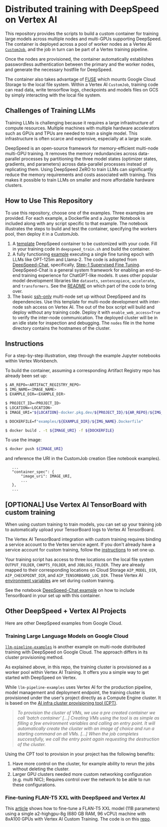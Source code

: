 # Distributed training with DeepSpeed on Vertex AI

This repository provides the scripts to build a custom container for training large models across multiple nodes and multi-GPUs supporting DeepSpeed. The container is deployed across a pool of worker nodes as a Vertex AI [`CustomJob`](https://cloud.google.com/vertex-ai/docs/training/create-custom-job), and the job in turn can be part of a Vertex training pipeline. 

Once the nodes are provisioned, the container automatically establishes passwordless authentication between the primary and the worker nodes, and generate the necessary hostfile for DeepSpeed. 

The container also takes advantage of [FUSE](https://cloud.google.com/vertex-ai/docs/training/code-requirements#fuse) which mounts Google Cloud Storage to the local file system. Within a Vertex AI `CustomJob`, training code can read data, write tensorflow logs, checkpoints and models files on GCS by simply interacting with the local file system.


## Challenges of Training LLMs

Training LLMs is challenging because it requires a large infrastructure of compute resources. Multiple machines with multiple hardware accelerators such as GPUs and TPUs are needed to train a single model. This infrastructure is often scarce and expensive, especially at a large scale.

DeepSpeed is an open-source framework for memory-efficient multi-node multi-GPU training. It removes the memory redundancies across data-parallel processes by partitioning the three model states (optimizer states, gradients, and parameters) across data-parallel processes instead of replicating them. Using DeepSpeed ZeRO to train LLMs can significantly reduce the memory requirements and costs associated with training. This makes it possible to train LLMs on smaller and more affordable hardware clusters.


## How to Use This Repository

To use this repository, choose one of the examples. Three examples are provided. For each example, a Dockerfile and a Juypter Notebook is included along with any script specific to that example. The notebook illustrates the steps to build and test the container, specifying the workers pool, then deploy it in a CustomJob.

1. A [template](examples/deepspeed-template) DeepSpeed container to be customized with your code. Fill in your training code in `deepspeed_train.sh` and build the container.
1. A fully functioning [example](examples/deepspeed-chat) executing a single fine tuning epoch with LLMs like OPT-125m and Llama-2. The code is adopted from [DeepSpeed-Chat](https://github.com/microsoft/DeepSpeedExamples/tree/master/applications/DeepSpeed-Chat), specifically, [Step-1 Supervised Fine Tuning](https://github.com/microsoft/DeepSpeedExamples/tree/master/applications/DeepSpeed-Chat/training/step1_supervised_finetuning). DeepSpeed-Chat is a general system framework for enabling an end-to-end training experience for ChatGPT-like models. It uses other popular model development libraries like `datasets`, `sentencepiece`, `accelerate`, and `transformers`. See the [README](examples/deepspeed-chat/README.md) on which part of the code to bring over.
1. The basic [ssh-only](examples/ssh-only) multi-node set up without DeepSpeed and its dependencies. Use this template for multi-node development with inter-node ssh access on Vertex AI. The out of the box script will build and deploy without any training code. Deploy it with `enable_web_access=True` to verify the inter-node communication. The deployed cluster will be in an idle state for inspection and debugging. The `nodes` file in the home directory contains the hostnames of the cluster.


## Instructions

For a step-by-step illustration, step through the example Jupyter notebooks within Vertex Workbench. 

To build the container, assuming a corresponding Artifact Registry repo has already been set up:
```sh
$ AR_REPO=<ARTIFACT_REGISTRY_REPO>
$ IMG_NAME=<IMAGE_NAME>
$ EXAMPLE_DIR=<EXAMPLE_DIR>

$ PROJECT_ID=<PROJECT_ID>
$ LOCATION=<LOCATION>
$ IMAGE_URI="${LOCATION}-docker.pkg.dev/${PROJECT_ID}/${AR_REPO}/${IMG_NAME}:latest"

$ DOCKERFILE=f"examples/${EXAMPLE_DIR}/${IMG_NAME}.Dockerfile"

$ docker build . -t ${IMAGE_URI} -f ${DOCKERFILE}
```

To use the image:
```sh
$ docker push ${IMAGE_URI}
```

and reference the URI in the CustomJob creation (See notebook examples).

```
   ...
   "container_spec": {
       "image_uri": IMAGE_URI,
       ...
   }, 
   ...       
```

## [OPTIONAL] Use Vertex AI TensorBoard with custom training

When using custom training to train models, you can set up your training job to automatically upload your TensorBoard logs to Vertex AI TensorBoard. 

The Vertex AI TensorBoard integration with custom training requires binding a service account to the Vertex service agent. If you don't already have a service account for custom training, follow the [instructions](https://cloud.google.com/vertex-ai/docs/experiments/tensorboard-training#create_a_service_account_with_required_permissions) to set one up.

Your training script has access to three locations on the local file system `OUTPUT_FOLDER`, `CHKPTS_FOLDER`, and `JOBLOGS_FOLDER`. They are already mapped to their corresponding locations on Cloud Storage `AIP_MODEL_DIR`, `AIP_CHECKPOINT_DIR`, and `AIP_TENSORBOARD_LOG_DIR`. These Vertex AI [environment variables](https://cloud.google.com/vertex-ai/docs/training/code-requirements#environment-variables) are set during custom training.

See the notebook [DeepSpeed-Chat example](examples/deepspeed-chat/Vertex_DeepspeedChat.ipynb) on how to include TensorBoard in your set up with this container.

## Other DeepSpeed + Vertex AI Projects

Here are other DeepSpeed examples from Google Cloud.

### Training Large Language Models on Google Cloud 

[`llm-pipeline-examples`](https://github.com/GoogleCloudPlatform/llm-pipeline-examples) is another example on multi-node distributed training with DeepSpeed on Google Cloud. The approach differs in its cluster provisioning method. 

As explained above, in this repo, the training cluster is provisioned as a worker pool within Vertex AI Training. It offers you a simple way to get started with DeepSpeed on Vertex.

While `llm-pipeline-examples` uses Vertex AI for the production pipeline, model management and deployment endpoint, the training cluster is provisioned under the user's project directly as a Compute Engine cluster. It is based on the [AI infra cluster provisioning tool (CPT)](https://github.com/GoogleCloudPlatform/ai-infra-cluster-provisioning). 

> *To provision the cluster of VMs, we use a pre created container we call ‘batch container’ [...] Creating VMs using the tool is as simple as filling a few environment variables and calling an entry point. It will automatically create the cluster with an image of choice and run a starting command on all VMs. [...] When the job completes successfully, we call the entry point again requesting the destruction of the cluster.*

Using the CPT tool to provision in your project has the following benefits:

1. Have more control on the cluster, for example ability to rerun the jobs without deleting the cluster.
2. Larger GPU clusters needed more custom networking configuration (e.g. multi NIC); Requires control over the network to be able to run these configurations.


### Fine-tuning FLAN-T5 XXL with DeepSpeed and Vertex AI

This [article](https://medium.com/google-cloud/fine-tuning-flan-t5-xxl-with-deepspeed-and-vertex-ai-af499daf694d) shows how to fine-tune a FLAN-T5 XXL model (11B parameters) using a single a2-highgpu-8g (680 GB RAM, 96 vCPU) machine with 8xA100 GPUs with Vertex AI Custom Training. The code is on this [repo](https://github.com/rafaelsf80/vertex-flant5xxl-multitask-finetuning). 

